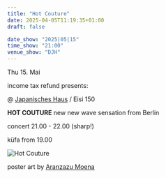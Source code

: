 ```yaml
---
title: "Hot Couture"
date: 2025-04-05T11:19:35+01:00
draft: false

date_show: "2025|05|15"
time_show: "21:00"
venue_show: "DJH"
---
```


Thu 15. Mai

income tax refund presents:

@ [Japanisches Haus](https://djh-leipzig.de) / Eisi 150

**HOT COUTURE**
new new wave sensation from Berlin

concert 21.00 - 22.00 (sharp!)

küfa from 19.00

![Hot Couture](../../posters/2025-05-15.jpg)

poster art by [Aranzazu Moena](https://www.aranzazumoena.com)
